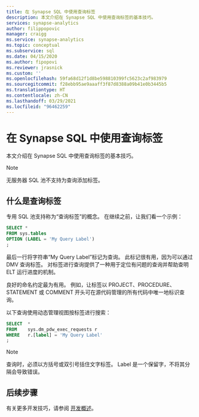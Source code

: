 ```yaml
---
title: 在 Synapse SQL 中使用查询标签
description: 本文介绍在 Synapse SQL 中使用查询标签的基本技巧。
services: synapse-analytics
author: filippopovic
manager: craigg
ms.service: synapse-analytics
ms.topic: conceptual
ms.subservice: sql
ms.date: 04/15/2020
ms.author: fipopovi
ms.reviewer: jrasnick
ms.custom: ''
ms.openlocfilehash: 59fa68d12f1d8be598810399fc5623c2af983979
ms.sourcegitcommit: f28ebb95ae9aaaff3f87d8388a09b41e0b3445b5
ms.translationtype: HT
ms.contentlocale: zh-CN
ms.lasthandoff: 03/29/2021
ms.locfileid: "96462259"
---
```

# <a name="use-query-labels-in-synapse-sql"></a>在 Synapse SQL 中使用查询标签

本文介绍在 Synapse SQL 中使用查询标签的基本技巧。

> [!NOTE]
> 无服务器 SQL 池不支持为查询添加标签。

## <a name="what-are-query-labels"></a>什么是查询标签

专用 SQL 池支持称为“查询标签”的概念。 在继续之前，让我们看一个示例：

```sql
SELECT *
FROM sys.tables
OPTION (LABEL = 'My Query Label')
;
```

最后一行将字符串“My Query Label”标记为查询。 此标记很有用，因为可以通过 DMV 查询标签。 对标签进行查询提供了一种用于定位有问题的查询并帮助查明 ELT 运行进度的机制。

良好的命名约定最为有用。 例如，让标签以 PROJECT、PROCEDURE、STATEMENT 或 COMMENT 开头可在源代码管理的所有代码中唯一地标识查询。

以下查询使用动态管理视图按标签进行搜索：

```sql
SELECT  *
FROM    sys.dm_pdw_exec_requests r
WHERE   r.[label] = 'My Query Label'
;
```

> [!NOTE]
> 查询时，必须以方括号或双引号括住文字标签。 Label 是一个保留字，不将其分隔会导致错误。 
> 
> 

## <a name="next-steps"></a>后续步骤
有关更多开发技巧，请参阅 [开发概述](develop-overview.md)。



